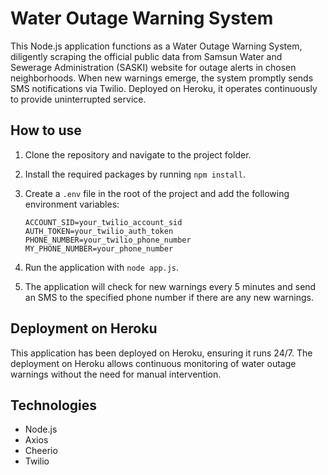 # Water Outage Warning System

This Node.js application functions as a Water Outage Warning System, diligently scraping the official public data from Samsun Water and Sewerage Administration (SASKI) website for outage alerts in chosen neighborhoods. When new warnings emerge, the system promptly sends SMS notifications via Twilio. Deployed on Heroku, it operates continuously to provide uninterrupted service.

## How to use

1. Clone the repository and navigate to the project folder.
2. Install the required packages by running `npm install`.
3. Create a `.env` file in the root of the project and add the following environment variables:

   ```
   ACCOUNT_SID=your_twilio_account_sid
   AUTH_TOKEN=your_twilio_auth_token
   PHONE_NUMBER=your_twilio_phone_number
   MY_PHONE_NUMBER=your_phone_number
   ```

4. Run the application with `node app.js`.
5. The application will check for new warnings every 5 minutes and send an SMS to the specified phone number if there are any new warnings.

## Deployment on Heroku

This application has been deployed on Heroku, ensuring it runs 24/7. The deployment on Heroku allows continuous monitoring of water outage warnings without the need for manual intervention.

## Technologies

- Node.js
- Axios
- Cheerio
- Twilio
